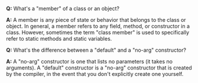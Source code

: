 **Q:**  What's a "member" of a class or an object?

**A:**  A member is any piece of state or behavior that belongs to the class or object.  In general, a member refers to any field, method, or constructor in a class.  However, sometimes the term "class member" is used to specifically refer to static methods and static variables.


**Q:**  What's the difference between a "default" and a "no-arg" constructor?

**A:**  A "no-arg" constructor is one that lists no parameters (it takes no arguments).  A "default" constructor is a "no-arg" constructor that is created by the compiler, in the event that you don't explicitly create one yourself.
